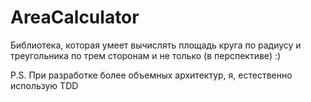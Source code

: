 # AreaCalculator
Библиотека, которая умеет вычислять площадь круга по радиусу и треугольника по трем сторонам и не только (в перспективе) :)

P.S. При разработке более объемных архитектур, я, естественно использую TDD
